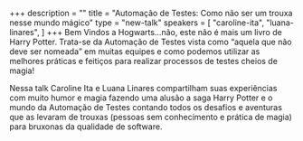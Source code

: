 +++
description = ""
title = "Automação de Testes: Como não ser um trouxa nesse mundo mágico"
type = "new-talk"
speakers = [
        "caroline-ita",
        "luana-linares",
]
+++
Bem Vindos a Hogwarts…não, este não é mais um livro de Harry Potter. Trata-se da Automação de Testes vista como “aquela que não deve ser nomeada” em muitas equipes e como podemos utilizar as melhores práticas e feitiços para realizar processos de testes cheios de magia!

Nessa talk Caroline Ita e Luana Linares compartilham suas experiências com muito humor e magia fazendo uma alusão a saga Harry Potter e o mundo da Automação de Testes contando todos os desafios e aventuras que as levaram de trouxas (pessoas sem conhecimento e prática de magia) para bruxonas da qualidade de software.
